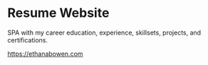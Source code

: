 # Resume Website
SPA with my career education, experience, skillsets, projects, and certifications.

https://ethanabowen.com